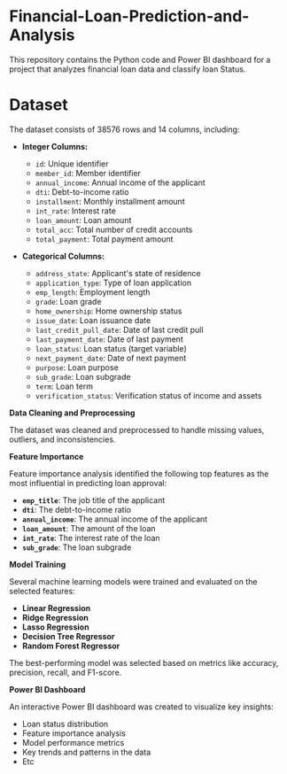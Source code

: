 # Financial-Loan-Prediction-and-Analysis
This repository contains the Python code and Power BI dashboard for a project that analyzes financial loan data and classify loan Status.

# Dataset

The dataset consists of 38576 rows and 14 columns, including:

* **Integer Columns:**
  * `id`: Unique identifier  
  * `member_id`: Member identifier  
  * `annual_income`: Annual income of the applicant  
  * `dti`: Debt-to-income ratio  
  * `installment`: Monthly installment amount  
  * `int_rate`: Interest rate  
  * `loan_amount`: Loan amount  
  * `total_acc`: Total number of credit accounts  
  * `total_payment`: Total payment amount

* **Categorical Columns:**
  * `address_state`: Applicant's state of residence  
  * `application_type`: Type of loan application  
  * `emp_length`: Employment length  
  * `grade`: Loan grade  
  * `home_ownership`: Home ownership status  
  * `issue_date`: Loan issuance date  
  * `last_credit_pull_date`: Date of last credit pull  
  * `last_payment_date`: Date of last payment  
  * `loan_status`: Loan status (target variable)  
  * `next_payment_date`: Date of next payment  
  * `purpose`: Loan purpose  
  * `sub_grade`: Loan subgrade  
  * `term`: Loan term  
  * `verification_status`: Verification status of income and assets

 **Data Cleaning and Preprocessing**

The dataset was cleaned and preprocessed to handle missing values, outliers, and inconsistencies. 

**Feature Importance**

Feature importance analysis identified the following top features as the most influential in predicting loan approval:

* **`emp_title`**: The job title of the applicant
* **`dti`**: The debt-to-income ratio
* **`annual_income`**: The annual income of the applicant
* **`loan_amount`**: The amount of the loan
* **`int_rate`**: The interest rate of the loan
* **`sub_grade`**: The loan subgrade

**Model Training**

Several machine learning models were trained and evaluated on the selected features:

* **Linear Regression**
* **Ridge Regression**
* **Lasso Regression**
* **Decision Tree Regressor**
* **Random Forest Regressor**

The best-performing model was selected based on metrics like accuracy, precision, recall, and F1-score. 

**Power BI Dashboard**

An interactive Power BI dashboard was created to visualize key insights:

* Loan status distribution
* Feature importance analysis
* Model performance metrics
* Key trends and patterns in the data
* Etc

